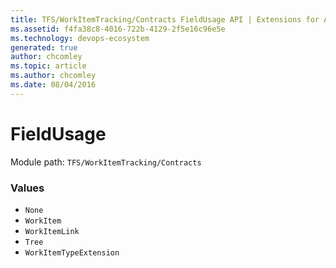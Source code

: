 ```yaml
---
title: TFS/WorkItemTracking/Contracts FieldUsage API | Extensions for Azure DevOps Services
ms.assetid: f4fa38c8-4016-722b-4129-2f5e16c96e5e
ms.technology: devops-ecosystem
generated: true
author: chcomley
ms.topic: article
ms.author: chcomley
ms.date: 08/04/2016
---
```


# FieldUsage

Module path: `TFS/WorkItemTracking/Contracts`

### Values

* `None`
* `WorkItem`
* `WorkItemLink`
* `Tree`
* `WorkItemTypeExtension`
